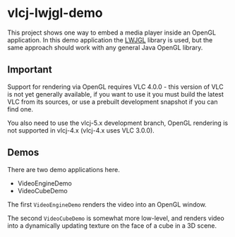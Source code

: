 vlcj-lwjgl-demo
===============

This project shows one way to embed a media player inside an OpenGL application. In this demo application the
[LWJGL](https://www.lwjgl.org/) library is used, but the same approach should work with any general Java OpenGL library.

Important
---------
 
Support for rendering via OpenGL requires VLC 4.0.0 - this version of VLC is not yet generally available, if you want to
use it you must build the latest VLC from its sources, or use a prebuilt development snapshot if you can find one.

You also need to use the vlcj-5.x development branch, OpenGL rendering is not supported in vlcj-4.x (vlcj-4.x uses VLC
3.0.0).

Demos
-----

There are two demo applications here.

 - VideoEngineDemo
 - VideoCubeDemo

The first `VideoEngineDemo` renders the video into an OpenGL window.

The second `VideoCubeDemo` is somewhat more low-level, and renders video into a dynamically updating texture on the face
of a cube in a 3D scene.
